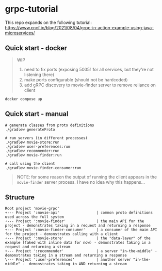 # grpc-tutorial

This repo expands on the following tutorial:
https://www.cncf.io/blog/2021/08/04/grpc-in-action-example-using-java-microservices/

## Quick start - docker

> WIP 
> 1. need to fix ports (exposing 50051 for all services, but they're not listening there) 
> 2. make ports configurable (should not be hardcoded)
> 3. add gRPC discovery to movie-finder server to remove reliance on client
 
 ```shell
docker compose up
```

## Quick start - manual

```shell
# generate classes from proto definitions
./gradlew generateProto
```
```shell
# run servers (in different processes)
./gradlew movie-store:run
./gradlew user-preferences:run
./gradlew recommender:run
./gradlew movie-finder:run
```
```shell
# call using the client
./gradlew movie-finder-consumer:run
```

> NOTE: for some reason the output of running the client appears in the `movie-finder` server process. 
> I have no idea why this happens...

## Structure

```text
Root project 'movie-grpc'
+--- Project ':movie-api'                 | common proto definitions used across the full system
+--- Project ':movie-finder'              | the main API for the project - demonstrates taking in a request and returning a response
+--- Project ':movie-finder-consumer'     | a consumer of the main API for the project - demonstrates calling with a client
+--- Project ':movie-store'               | the "data-layer" of the example (faked with inline data for now) - demonstrates taking in a request and returning a stream
+--- Project ':recommender'               | a server "in-the-middle" - demonstrates taking in a stream and returning a response
\--- Project ':user-preferences'          | another server "in-the-middle" -  demonstrates taking in AND returning a stream
```